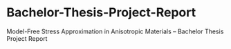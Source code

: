 # Bachelor-Thesis-Project-Report
Model-Free Stress Approximation in Anisotropic Materials – Bachelor Thesis Project Report
